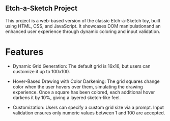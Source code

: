 ## Etch-a-Sketch Project

This project is a web-based version of the classic Etch-a-Sketch toy, built using HTML, CSS, and JavaScript. It showcases DOM manipulationand an enhanced user experience through dynamic coloring and input validation.

# Features
 - Dynamic Grid Generation: 
   The default grid is 16x16, but users can customize it up to 100x100.

 - Hover-Based Drawing with Color Darkening:
   The grid squares change color when the user hovers over them, simulating the drawing experience. Once a square has been colored, each additional hover darkens it by 10%, giving a layered sketch-like feel.

 - Customization:
   Users can specify a custom grid size via a prompt. Input validation ensures only numeric values between 1 and 100 are accepted.

